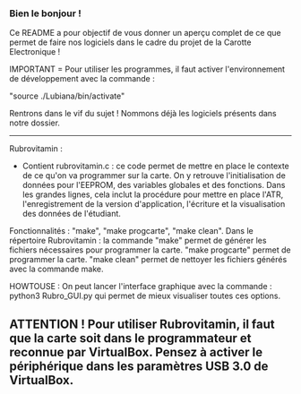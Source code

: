 ### Bien le bonjour ! ###

Ce README a pour objectif de vous donner un aperçu complet de ce que permet de faire nos logiciels dans le cadre du projet de la Carotte Electronique !

IMPORTANT = Pour utiliser les programmes, il faut activer l'environnement de développement avec la commande :

"source ./Lubiana/bin/activate"

Rentrons dans le vif du sujet ! Nommons déjà les logiciels présents dans notre dossier. 

----------------------------------------------------------------------------------------------------------------------------------------------------------------------------------------------------------
Rubrovitamin : 
- Contient rubrovitamin.c : ce code permet de mettre en place le contexte de ce qu'on va programmer sur la carte. On y retrouve l'initialisation de données pour l'EEPROM, des variables globales et des fonctions. Dans les grandes lignes, cela inclut la procédure pour mettre en place l'ATR, l'enregistrement de la version d'application, l'écriture et la visualisation des données de l'étudiant.

Fonctionnalités : "make", "make progcarte", "make clean". 
Dans le répertoire Rubrovitamin : la commande "make" permet de générer les fichiers nécessaires pour programmer la carte. "make progcarte" permet de programmer la carte. "make clean" permet de nettoyer les fichiers générés avec la commande make.

HOWTOUSE : On peut lancer l'interface graphique avec la commande : python3 Rubro_GUI.py qui permet de mieux visualiser toutes ces options. 

ATTENTION ! Pour utiliser Rubrovitamin, il faut que la carte soit dans le programmateur et reconnue par VirtualBox. Pensez à activer le périphérique dans les paramètres USB 3.0 de VirtualBox.
----------------------------------------------------------------------------------------------------------------------------------------------------------------------------------------------------------
